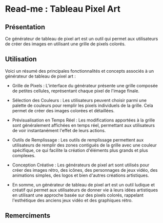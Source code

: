 # Read-me : Tableau Pixel Art

## Présentation 

Ce générateur de tableau de pixel art est un outil qui permet aux utilisateurs de créer des images en utilisant une grille de pixels colorés.

## Utilisation 

Voici un résumé des principales fonctionnalités et concepts associés à un générateur de tableau de pixel art :

- Grille de Pixels : L'interface du générateur présente une grille composée de petites cellules, représentant chaque pixel de l'image finale.

- Sélection des Couleurs : Les utilisateurs peuvent choisir parmi une palette de couleurs pour remplir les pixels individuels de la grille. Cela permet de créer des images colorées et détaillées.

- Prévisualisation en Temps Réel : Les modifications apportées à la grille sont généralement affichées en temps réel, permettant aux utilisateurs de voir instantanément l'effet de leurs actions.

- Outils de Remplissage : Les outils de remplissage permettent aux utilisateurs de remplir des zones contiguës de la grille avec une couleur spécifique, ce qui facilite la création d'éléments plus grands et plus complexes.

- Conception Créative : Les générateurs de pixel art sont utilisés pour créer des images rétro, des icônes, des personnages de jeux vidéo, des animations simples, des logos et bien d'autres créations artistiques.

- En somme, un générateur de tableau de pixel art est un outil ludique et créatif qui permet aux utilisateurs de donner vie à leurs idées artistiques en utilisant une approche basée sur des pixels colorés, rappelant l'esthétique des anciens jeux vidéo et des graphiques rétro.

## Remerciments

